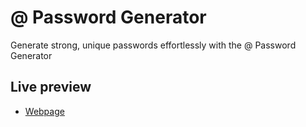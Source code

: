 
# @ Password Generator
Generate strong, unique passwords effortlessly with the @ Password Generator





## Live preview

 - [Webpage](https://mdxr.github.io/musicloud)
